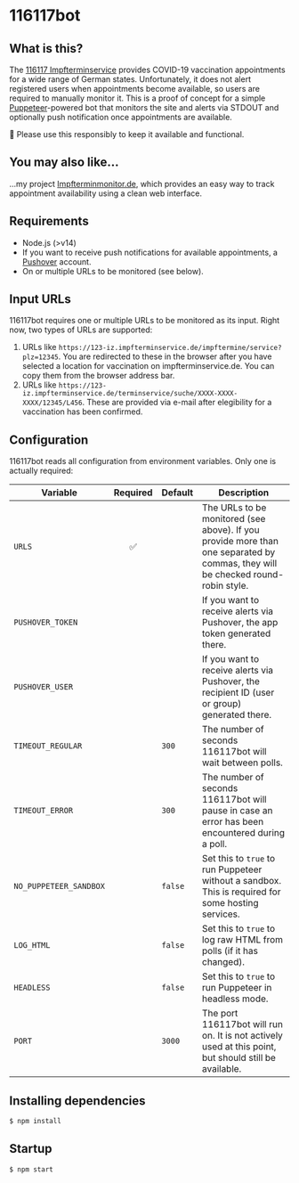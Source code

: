 # 116117bot

## What is this?
The [116117 Impfterminservice](https://www.impfterminservice.de) provides COVID-19 vaccination appointments for a wide range of German states. Unfortunately, it does not alert registered users when appointments become available, so users are required to manually monitor it. This is a proof of concept for a simple [Puppeteer](https://github.com/puppeteer/puppeteer)-powered bot that monitors the site and alerts via STDOUT and optionally push notification once appointments are available.

🦠 Please use this responsibly to keep it available and functional. 

## You may also like…
…my project [Impfterminmonitor.de](https://www.impfterminmonitor.de), which provides an easy way to track appointment availability using a clean web interface.

## Requirements
* Node.js (>v14)
* If you want to receive push notifications for available appointments, a [Pushover](https://pushover.net) account.
* On or multiple URLs to be monitored (see below). 

## Input URLs

116117bot requires one or multiple URLs to be monitored as its input. Right now, two types of URLs are supported:

1. URLs like `https://123-iz.impfterminservice.de/impftermine/service?plz=12345`. You are redirected to these in the browser after you have selected a location for vaccination on impfterminservice.de. You can copy them from the browser address bar. 
2. URLs like `https://123-iz.impfterminservice.de/terminservice/suche/XXXX-XXXX-XXXX/12345/L456`. These are provided via e-mail after elegibility for a vaccination has been confirmed. 

## Configuration

116117bot reads all configuration from environment variables. Only one is actually required:

| Variable               | Required | Default | Description                                                                                                                                                                                                                                                                   |
| ---------------------- | :------: | ------- | ----------------------------------------------------------------------------------------------------------------------------------------------------------------------------------------------------------------------------------------------------------------------------- |
| `URLS`                 |    ✅    |         | The URLs to be monitored (see above). If you provide more than one separated by commas, they will be checked round-robin style. |
| `PUSHOVER_TOKEN`       |          |         | If you want to receive alerts via Pushover, the app token generated there.                                                                                                                                                                                        |
| `PUSHOVER_USER`        |          |         | If you want to receive alerts via Pushover, the recipient ID (user or group) generated there.                                                                                                                                                                     |
| `TIMEOUT_REGULAR`      |          | `300`   | The number of seconds 116117bot will wait between polls.                                                                                                                                                                                                                      |
| `TIMEOUT_ERROR`        |          | `300`   | The number of seconds 116117bot will pause in case an error has been encountered during a poll.                                                                                                                                                                               |
| `NO_PUPPETEER_SANDBOX` |          | `false` | Set this to `true` to run Puppeteer without a sandbox. This is required for some hosting services.                                                                                                                                                                            |
| `LOG_HTML`             |          | `false` | Set this to `true` to log raw HTML from polls (if it has changed).                                                                                                                                                                                                            |
| `HEADLESS`             |          | `false` | Set this to `true` to run Puppeteer in headless mode.                                                                                                                                                                                                                         |
| `PORT`                 |          | `3000`  | The port 116117bot will run on. It is not actively used at this point, but should still be available.                                                                                                                                                                         |

## Installing dependencies

```sh
$ npm install
```

## Startup

```sh
$ npm start
```
